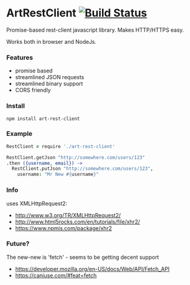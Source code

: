 # ArtRestClient [![Build Status](https://travis-ci.org/imikimi/art-rest-client.svg?branch=master)](https://travis-ci.org/imikimi/art-rest-client)

Promise-based rest-client javascript library. Makes HTTP/HTTPS easy.

Works both in browser and NodeJs.

### Features
* promise based
* streamlined JSON requests
* streamlined binary support
* CORS friendly

### Install

```
npm install art-rest-client
```

### Example
```coffeescript
RestClient = require './art-rest-client'

RestClient.getJson "http://somewhere.com/users/123"
.then ({username, email}) ->
  RestClient.putJson "http://somewhere.com/users/123",
    username: "Mr New #{username}"
```

### Info

uses XMLHttpRequest2:
* http://www.w3.org/TR/XMLHttpRequest2/
* http://www.html5rocks.com/en/tutorials/file/xhr2/
* https://www.npmjs.com/package/xhr2

### Future?

The new-new is 'fetch' - seems to be getting decent support
* https://developer.mozilla.org/en-US/docs/Web/API/Fetch_API
* https://caniuse.com/#feat=fetch
